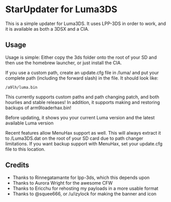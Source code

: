 # StarUpdater for Luma3DS

This is a simple updater for Luma3DS. It uses LPP-3DS in order to work, and it is available as both a 3DSX and a CIA.

## Usage

Usage is simple: Either copy the 3ds folder onto the root of your SD and then use the homebrew launcher, or just install the CIA.

If you use a custom path, create an update.cfg file in /luma/ and put your complete path (including the forward slash) in the file. It should look like:

`/a9lh/luma.bin`

This currently supports custom paths and path changing patch, and both hourlies and stable releases! In addition, it supports making and restoring backups of arm9loaderhax.bin!

Before updating, it shows you your current Luma version and the latest available Luma version

Recent features allow MenuHax support as well. This will always extract it to /Luma3DS.dat on the root of your SD card due to path changer limitations. If you want backup support with MenuHax, set your update.cfg file to this location.

## Credits
 * Thanks to Rinnegatamante for lpp-3ds, which this depends upon
 * Thanks to Aurora Wright for the awesome CFW
 * Thanks to Ericchu for rehosting my payloads in a more usable format
 * Thanks to @squee666, or /u/izylock for making the banner and icon
